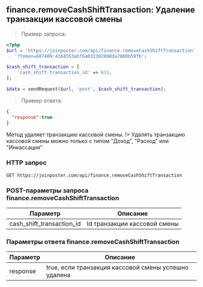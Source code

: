 ## finance.removeCashShiftTransaction: Удаление транзакции кассовой смены

> Пример запроса:

```php
<?php
$url = 'https://joinposter.com/api/finance.removeCashShiftTransaction'
 . '?token=687409:4164553abf6a031302898da7800b59fb';

$cash_shift_transaction = [
    'cash_shift_transaction_id' => 611,
];

$data = sendRequest($url, 'post', $cash_shift_transaction);
```

> Пример ответа:

```json
{  
  "response":true
}
```

Метод удаляет транзакцию кассовой смены. 
!>     Удалять транзакцию кассовой смены можно только с типом "Доход", "Расход" или "Инкассация"

### HTTP запрос

`GET https://joinposter.com/api/finance.removeCashShiftTransaction`

### POST-параметры запроса finance.removeCashShiftTransaction

Параметр | Описание
-------- | --------
cash_shift_transaction_id | Id транзакции кассовой смены

### Параметры ответа finance.removeCashShiftTransaction

Параметр | Описание
--------- | -----------
response | true, если транзакция кассовой смены успешно удалена
